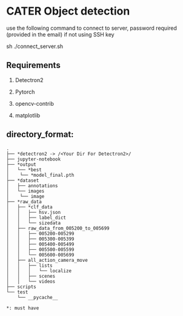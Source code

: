 # CATER Object detection 

use the following command to connect to server, password required (provided in the email) if not using SSH key

sh ./connect_server.sh
## Requirements

1. Detectron2

2. Pytorch

3. opencv-contrib

4. matplotlib

## directory_format:

```
.
├── *detectron2 -> /<Your Dir For Detectron2>/ 
├── jupyter-notebook
├── *output
│   └── *best
│    └── *model_final.pth
├── *dataset
│   ├── annotations
│   └── images
│    └── image 
├── *raw_data
│   ├── *clf_data
│   │   ├── hsv.json
│   │   ├── label_dict
│   │   └── sizedata
│   ├── raw_data_from_005200_to_005699
│   │   ├── 005200-005299
│   │   ├── 005300-005399
│   │   ├── 005400-005499
│   │   ├── 005500-005599
│   │   └── 005600-005699
│   ├── all_action_camera_move
│   │   ├── lists
│   │   │   └── localize
│   │   ├── scenes
│   │   └── videos
├── scripts
└── test
    └── __pycache__

*: must have

```